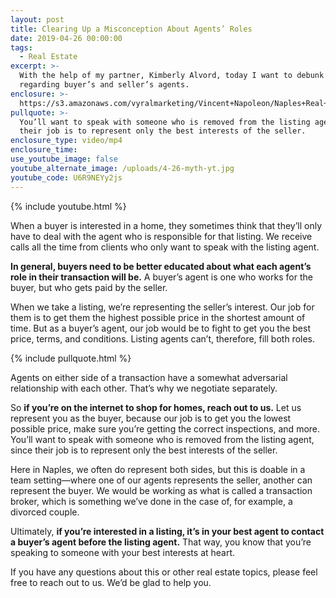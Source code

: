 ```yaml
---
layout: post
title: Clearing Up a Misconception About Agents’ Roles
date: 2019-04-26 00:00:00
tags:
  - Real Estate
excerpt: >-
  With the help of my partner, Kimberly Alvord, today I want to debunk a myth
  regarding buyer’s and seller’s agents.
enclosure: >-
  https://s3.amazonaws.com/vyralmarketing/Vincent+Napoleon/Naples+Real+Estate+Agent+_+Clearing+Up+a+Misconception+About+Agents+Roles.mp4
pullquote: >-
  You’ll want to speak with someone who is removed from the listing agent, since
  their job is to represent only the best interests of the seller.
enclosure_type: video/mp4
enclosure_time:
use_youtube_image: false
youtube_alternate_image: /uploads/4-26-myth-yt.jpg
youtube_code: U6R9NEYy2js
---
```


{% include youtube.html %}

When a buyer is interested in a home, they sometimes think that they’ll only have to deal with the agent who is responsible for that listing. We receive calls all the time from clients who only want to speak with the listing agent.

**In general, buyers need to be better educated about what each agent’s role in their transaction will be.** A buyer’s agent is one who works for the buyer, but who gets paid by the seller.&nbsp;

When we take a listing, we’re representing the seller’s interest. Our job for them is to get them the highest possible price in the shortest amount of time. But as a buyer’s agent, our job would be to fight to get you the best price, terms, and conditions. Listing agents can’t, therefore, fill both roles.

{% include pullquote.html %}

Agents on either side of a transaction have a somewhat adversarial relationship with each other. That’s why we negotiate separately.&nbsp;

So **if you’re on the internet to shop for homes, reach out to us.** Let us represent you as the buyer, because our job is to get you the lowest possible price, make sure you’re getting the correct inspections, and more. You’ll want to speak with someone who is removed from the listing agent, since their job is to represent only the best interests of the seller.

Here in Naples, we often do represent both sides, but this is doable in a team setting—where one of our agents represents the seller, another can represent the buyer. We would be working as what is called a transaction broker, which is something we’ve done in the case of, for example, a divorced couple.

Ultimately, **if you’re interested in a listing, it’s in your best agent to contact a buyer’s agent before the listing agent.** That way, you know that you’re speaking to someone with your best interests at heart.

If you have any questions about this or other real estate topics, please feel free to reach out to us. We’d be glad to help you.